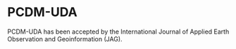 # PCDM-UDA
PCDM-UDA has been accepted by the International Journal of Applied Earth Observation and Geoinformation (JAG). 
